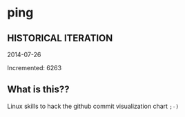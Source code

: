 # ping

## HISTORICAL ITERATION
2014-07-26

Incremented: 6263

## What is this?? 
Linux skills to hack the github commit visualization chart `;-)`
